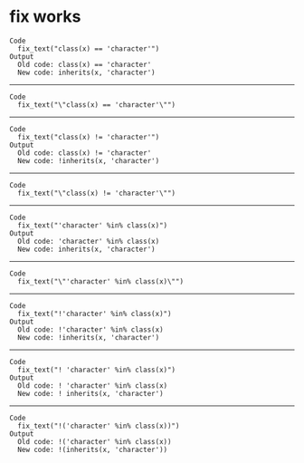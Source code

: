 # fix works

    Code
      fix_text("class(x) == 'character'")
    Output
      Old code: class(x) == 'character' 
      New code: inherits(x, 'character') 

---

    Code
      fix_text("\"class(x) == 'character'\"")

---

    Code
      fix_text("class(x) != 'character'")
    Output
      Old code: class(x) != 'character' 
      New code: !inherits(x, 'character') 

---

    Code
      fix_text("\"class(x) != 'character'\"")

---

    Code
      fix_text("'character' %in% class(x)")
    Output
      Old code: 'character' %in% class(x) 
      New code: inherits(x, 'character') 

---

    Code
      fix_text("\"'character' %in% class(x)\"")

---

    Code
      fix_text("!'character' %in% class(x)")
    Output
      Old code: !'character' %in% class(x) 
      New code: !inherits(x, 'character') 

---

    Code
      fix_text("! 'character' %in% class(x)")
    Output
      Old code: ! 'character' %in% class(x) 
      New code: ! inherits(x, 'character') 

---

    Code
      fix_text("!('character' %in% class(x))")
    Output
      Old code: !('character' %in% class(x)) 
      New code: !(inherits(x, 'character')) 

